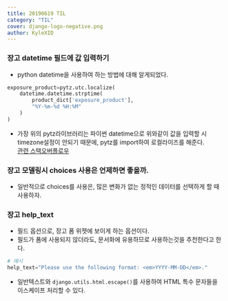 ```yaml
---
title: 20190619 TIL
category: "TIL"
cover: django-logo-negative.png
author: KyleXID
---
```


### 장고 datetime 필드에 값 입력하기
- python datetime을 사용하여 하는 방법에 대해 알게되었다.
```python
exposure_product=pytz.utc.localize(
    datetime.datetime.strptime(
        product_dict['exposure_product'],
        "%Y-%m-%d %H:%M"
    )
)
```
- 가장 위의 pytz라이브러리는 파이썬 datetime으로 위와같이 값을 입력할 시 timezone설정이 안되기 때문에, pytz를 import하여 로컬라이즈를 해준다.  
  [관련 스택오버플로우](https://stackoverflow.com/questions/34817109/python-string-to-django-timezone-aware-datetime)

### 장고 모델링시 choices 사용은 언제하면 좋을까.
- 일반적으로 choices를 사용은, 많은 변화가 없는 정적인 데이터를 선택하게 할 때 사용하자.

### 장고 help_text
- 필드 옵션으로, 장고 폼 위젯에 보이게 하는 옵션이다.
- 필드가 폼에 사용되지 않더라도, 문서화에 유용하므로 사용하는것을 추천한다고 한다.
```python
# 예시
help_text="Please use the following format: <em>YYYY-MM-DD</em>."
```
- 일반텍스트와 `django.utils.html.escape()`를 사용하여 HTML 특수 문자들을 이스케이프 처리할 수 있다.
